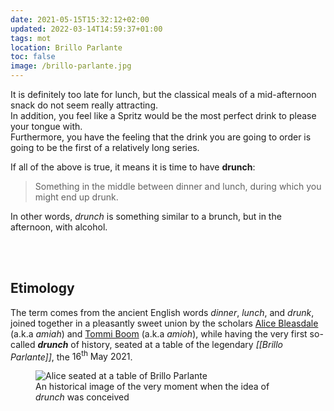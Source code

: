 ```yaml
---
date: 2021-05-15T15:32:12+02:00
updated: 2022-03-14T14:59:37+01:00
tags: mot
location: Brillo Parlante
toc: false
image: /brillo-parlante.jpg
---
```

It is definitely too late for lunch, but the classical meals of a mid-afternoon snack do not seem really attracting.  
In addition, you feel like a Spritz would be the most perfect drink to please your tongue with.  
Furthermore, you have the feeling that the drink you are going to order is going to be the first of a relatively long series.

If all of the above is true, it means it is time to have **drunch**:

> Something in the middle between dinner and lunch, during which you might end up drunk.

In other words, *drunch* is something similar to a brunch, but in the afternoon, with alcohol.

<br>
<br>

## Etimology

The term comes from the ancient English words *dinner*, *lunch*, and *drunk*, joined together in a pleasantly sweet union by the scholars [Alice Bleasdale] (a.k.a *amiah*) and [Tommi Boom] (a.k.a *amioh*), while having the very first so-called ***drunch*** of history, seated at a table of the legendary *[[Brillo Parlante]]*, the <time datetime='2021-05-16'>16<sup>th</sup> May 2021</time>.

<figure><picture>
	<img src='{{ image }}' alt='Alice seated at a table of Brillo Parlante' title='Alice contemplating the view at Brillo Parlante'>
	<figcaption>An historical image of the very moment when the idea of <em>drunch</em> was conceived</figcaption>
</picture></figure>

[Alice Bleasdale]: https://instagram.com/alice_bleasdale
[Tommi Boom]: https://tommi.space/about
